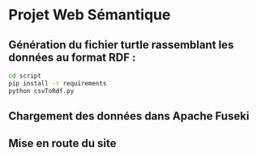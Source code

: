 # Projet Web Sémantique

## Génération du fichier turtle rassemblant les données au format RDF :

```bash
cd script
pip install -r requirements
python csvToRdf.py
```

## Chargement des données dans Apache Fuseki

## Mise en route du site